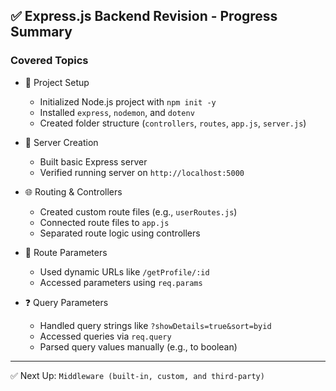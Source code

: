 ## ✅ Express.js Backend Revision - Progress Summary

### Covered Topics

- 📁 Project Setup  
  - Initialized Node.js project with `npm init -y`
  - Installed `express`, `nodemon`, and `dotenv`
  - Created folder structure (`controllers`, `routes`, `app.js`, `server.js`)

- 🚀 Server Creation  
  - Built basic Express server
  - Verified running server on `http://localhost:5000`

- 🌐 Routing & Controllers  
  - Created custom route files (e.g., `userRoutes.js`)
  - Connected route files to `app.js`
  - Separated route logic using controllers

- 🔗 Route Parameters  
  - Used dynamic URLs like `/getProfile/:id`
  - Accessed parameters using `req.params`

- ❓ Query Parameters  
  - Handled query strings like `?showDetails=true&sort=byid`
  - Accessed queries via `req.query`
  - Parsed query values manually (e.g., to boolean)

---

✅ Next Up: `Middleware (built-in, custom, and third-party)`
